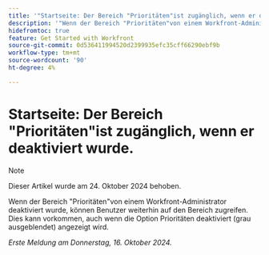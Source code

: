 ```yaml
---
title: '"Startseite: Der Bereich "Prioritäten"ist zugänglich, wenn er deaktiviert wurde."'
description: '"Wenn der Bereich "Prioritäten"von einem Workfront-Administrator deaktiviert wurde, können Benutzer weiterhin auf den Bereich zugreifen. Dies kann vorkommen, auch wenn die Option Prioritäten deaktiviert (grau ausgeblendet) angezeigt wird."'
hidefromtoc: true
feature: Get Started with Workfront
source-git-commit: 0d536411994520d2399935efc35cff66290ebf9b
workflow-type: tm+mt
source-wordcount: '90'
ht-degree: 4%

---
```



# Startseite: Der Bereich &quot;Prioritäten&quot;ist zugänglich, wenn er deaktiviert wurde.

>[!NOTE]
>
>Dieser Artikel wurde am 24. Oktober 2024 behoben.

Wenn der Bereich &quot;Prioritäten&quot;von einem Workfront-Administrator deaktiviert wurde, können Benutzer weiterhin auf den Bereich zugreifen. Dies kann vorkommen, auch wenn die Option Prioritäten deaktiviert (grau ausgeblendet) angezeigt wird.

_Erste Meldung am Donnerstag, 16. Oktober 2024._
